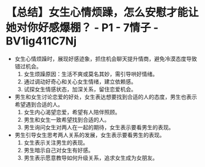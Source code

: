 # 【总结】女生心情烦躁，怎么安慰才能让她对你好感爆棚？ - P1 - 7情子 - BV1ig411C7Nj

-   女生心情烦躁时，展现好感迹象，抓住机会聊天提升情商，避免冷漠态度导致错过机会。
    1.  女生烦躁原因：生活不爽或莫名其妙，需引导哄好情绪。
    2.  通过调动好奇心和关心女生情绪，建立依赖感。
    3.  试探女生情感状态，加深关系，留住恋爱机会。
-   男生和女生讨论恋爱的好处，女生表达想要找到合适的人的态度，男生也表示希望遇到合适的人。
    1.  女生内心渴望恋爱，希望有人陪伴照顾。
    2.  男生和女生一致希望找到合适的人。
    3.  男生询问女生对两人在一起的期待，女生表示要看男生的表现。
-   男生引导女生思考两人关系的发展，女生表示要看男生的表现。
    1.  女生表示关注男生的表现。
    2.  男生暗示自己对女生有好感。
    3.  男生表示愿意教导如何升级关系，追求女生成为女朋友。